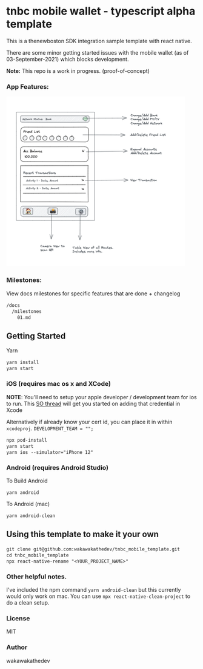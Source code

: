 # tnbc mobile wallet - typescript alpha template

This is a thenewboston SDK integration sample template with react native.

There are some minor getting started issues with the mobile wallet (as of 03-September-2021) which blocks development.

**Note:** This repo is a work in progress. (proof-of-concept)

### App Features:

![App-Features](./docs/app-features.png)

### Milestones:

View docs milestones for specific features that are done + changelog
```
/docs
  /milestones
    01.md
```

## Getting Started

Yarn
```
yarn install
yarn start
```


### iOS (requires mac os x and XCode)

**NOTE**: You'll need to setup your apple developer / development team for ios to run.
This [SO thread](https://stackoverflow.com/questions/39524148/xcode-error-code-signing-is-required-for-product-type-application-in-sdk-ios#:~:text=Select%20a%20development%20team%20in%20the%20project%20editor.&text=You%20need%20to%20go%20to%20the%20General%20tab%20and%20select%20a%20Team) will get you started on adding that credential in Xcode

Alternatively if already know your cert id, you can place it in within `xcodeproj`.
`DEVELOPMENT_TEAM = "";`

```
npx pod-install
yarn start
yarn ios --simulator="iPhone 12"
```

### Android (requires Android Studio)

To Build Android
```
yarn android
```

To Android (mac)
```
yarn android-clean
```

## Using this template to make it your own

```
git clone git@github.com:wakawakathedev/tnbc_mobile_template.git
cd tnbc_mobile_template
npx react-native-rename "<YOUR_PROJECT_NAME>"
```



### Other helpful notes.
I've included the npm command `yarn android-clean` but this currently would only work on mac.
You can use `npx react-native-clean-project` to do a clean setup.

### License
MIT

### Author
wakawakathedev